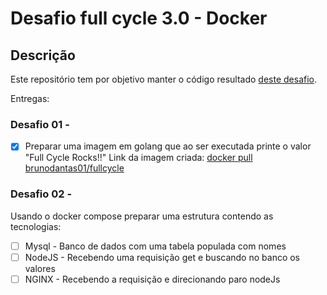 # Desafio full cycle 3.0 - Docker

## Descrição
Este repositório tem por objetivo manter o código resultado [deste desafio]([url](https://plataforma.fullcycle.com.br/courses/266/168/110/conteudos?capitulo=110&conteudo=6748)).  

Entregas: 
### Desafio 01 - 
- [X] Preparar uma imagem em golang que ao ser executada printe o valor "Full Cycle Rocks!!"
Link da imagem criada: [docker pull brunodantas01/fullcycle](https://hub.docker.com/r/brunodantas01/fullcycle)

### Desafio 02 - 
Usando o docker compose preparar uma estrutura contendo as tecnologias:
- [ ] Mysql - Banco de dados com uma tabela populada com nomes
- [ ] NodeJS - Recebendo uma requisição get e buscando no banco os valores 
- [ ] NGINX - Recebendo a requisição e direcionando paro nodeJs 
